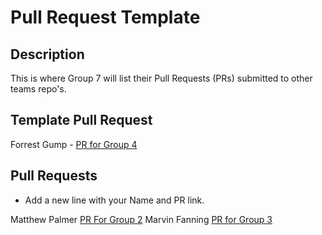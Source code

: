 # Pull Request Template

## Description

This is where Group 7 will list their Pull Requests (PRs) submitted to other teams repo's.

## Template Pull Request

Forrest Gump - [PR for Group 4](https://github.com/mbpalme1/StoryTime/pull/1)

## Pull Requests

- Add a new line with your Name and PR link.

Matthew Palmer [PR For Group 2](https://github.com/nforinas/SER316-Group-2-S25-Icebreaker/pull/13)
Marvin Fanning [PR for Group 3](https://github.com/zmatar17/group3-teamexercise/pull/3)